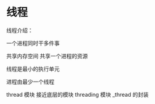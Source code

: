 # 线程


线程介绍：

一个进程同时干多件事

共享内存空间 共享一个进程的资源

线程是最小的执行单元

进程由最少一个线程

thread 模块 接近底层的模块
threading 模块 _thread 的封装